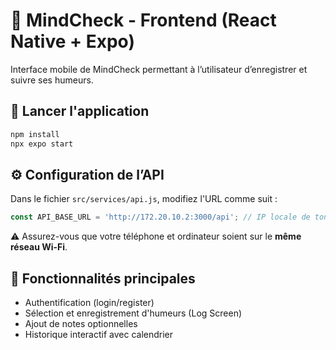 # 📱 MindCheck - Frontend (React Native + Expo)

Interface mobile de MindCheck permettant à l’utilisateur d’enregistrer et suivre ses humeurs.

## 🚀 Lancer l'application

```bash
npm install
npx expo start
```

## ⚙️ Configuration de l’API

Dans le fichier `src/services/api.js`, modifiez l'URL comme suit :

```js
const API_BASE_URL = 'http://172.20.10.2:3000/api'; // IP locale de ton backend
```

⚠️ Assurez-vous que votre téléphone et ordinateur soient sur le **même réseau Wi-Fi**.

## 🧪 Fonctionnalités principales

- Authentification (login/register)
- Sélection et enregistrement d'humeurs (Log Screen)
- Ajout de notes optionnelles
- Historique interactif avec calendrier
